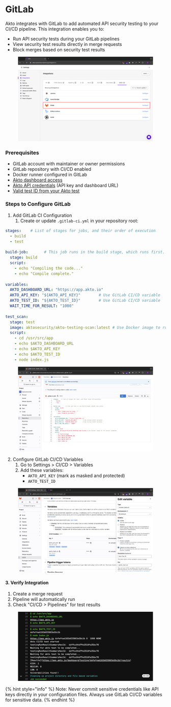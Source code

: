 # GitLab

Akto integrates with GitLab to add automated API security testing to your CI/CD pipeline. This integration enables you to:

* Run API security tests during your GitLab pipelines
* View security test results directly in merge requests
* Block merges based on security test results

<figure><img src="../.gitbook/assets/image (1) (1) (1) (1) (1) (1) (1) (1) (1) (1) (1).png" alt=""><figcaption></figcaption></figure>

### Prerequisites

* GitLab account with maintainer or owner permissions
* GitLab repository with CI/CD enabled
* Docker runner configured in GitLab
* [Akto dashboard access](https://app.akto.io/)
* [Akto API credentials](how-to/get-api-credentials.md) (API key and dashboard URL)
* [Valid test ID from your Akto test](how-to/test-id-from-akto-test.md)

### Steps to Configure GitLab

1. Add GitLab CI Configuration
   1. Create or update `.gitlab-ci.yml` in your repository root:

```yaml
stages:    # List of stages for jobs, and their order of execution
  - build
  - test

build-job:       # This job runs in the build stage, which runs first.
  stage: build
  script:
    - echo "Compiling the code..."
    - echo "Compile complete."

variables:
  AKTO_DASHBOARD_URL: "https://app.akto.io"
  AKTO_API_KEY: "${AKTO_API_KEY}"        # Use GitLab CI/CD variable
  AKTO_TEST_ID: "${AKTO_TEST_ID}"        # Use GitLab CI/CD variable
  WAIT_TIME_FOR_RESULT: "1000"

test_scan:
  stage: test
  image: aktosecurity/akto-testing-scan:latest # Use Docker image to run docker commands
  script:
    - cd /usr/src/app
    - echo $AKTO_DASHBOARD_URL
    - echo $AKTO_API_KEY
    - echo $AKTO_TEST_ID
    - node index.js
```

<figure><img src="../.gitbook/assets/image (74).png" alt=""><figcaption></figcaption></figure>

2. Configure GitLab CI/CD Variables
   1. Go to Settings > CI/CD > Variables
   2. Add these variables:
      * `AKTO_API_KEY` (mark as masked and protected)
      * `AKTO_TEST_ID`

<figure><img src="../.gitbook/assets/image (73).png" alt=""><figcaption></figcaption></figure>

#### 3. Verify Integration

1. Create a merge request
2. Pipeline will automatically run
3. Check "CI/CD > Pipelines" for test results

<figure><img src="../.gitbook/assets/image (75).png" alt=""><figcaption></figcaption></figure>

{% hint style="info" %}
Note: Never commit sensitive credentials like API keys directly in your configuration files. Always use GitLab CI/CD variables for sensitive data.
{% endhint %}
